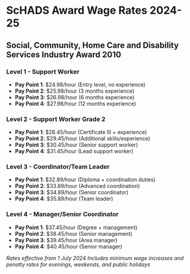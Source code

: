 # ScHADS Award Wage Rates 2024-25

## Social, Community, Home Care and Disability Services Industry Award 2010

### Level 1 - Support Worker
- **Pay Point 1**: $24.98/hour (Entry level, no experience)
- **Pay Point 2**: $25.98/hour (3 months experience)
- **Pay Point 3**: $26.98/hour (6 months experience)
- **Pay Point 4**: $27.98/hour (12 months experience)

### Level 2 - Support Worker Grade 2
- **Pay Point 1**: $28.45/hour (Certificate III + experience)
- **Pay Point 2**: $29.45/hour (Additional skills/experience)
- **Pay Point 3**: $30.45/hour (Senior support worker)
- **Pay Point 4**: $31.45/hour (Lead support worker)

### Level 3 - Coordinator/Team Leader
- **Pay Point 1**: $32.89/hour (Diploma + coordination duties)
- **Pay Point 2**: $33.89/hour (Advanced coordination)
- **Pay Point 3**: $34.89/hour (Senior coordinator)
- **Pay Point 4**: $35.89/hour (Team leader)

### Level 4 - Manager/Senior Coordinator
- **Pay Point 1**: $37.45/hour (Degree + management)
- **Pay Point 2**: $38.45/hour (Senior management)
- **Pay Point 3**: $39.45/hour (Area manager)
- **Pay Point 4**: $40.45/hour (Senior manager)

*Rates effective from 1 July 2024*
*Includes minimum wage increases and penalty rates for evenings, weekends, and public holidays*